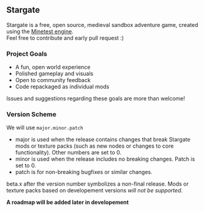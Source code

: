 ## Stargate

Stargate is a free, open source, medieval sandbox adventure game, created using the [Minetest engine](https://github.com/minetest/minetest).  
Feel free to contribute and early pull request :)

### Project Goals

- A fun, open world experience
- Polished gameplay and visuals
- Open to community feedback
- Code repackaged as individual mods

Issues and suggestions regarding these goals are more than welcome!


### Version Scheme

We will use `major.minor.patch`

 - major is used when the release contains changes that break Stargate mods or texture packs (such as new nodes or changes to core functionality).  Other numbers are set to 0.
 - minor is used when the release includes no breaking changes.  Patch is set to 0.
 - patch is for non-breaking bugfixes or similar changes.
 
 beta.x after the version number symbolizes a non-final release.  Mods or texture packs based on developement versions *will not be supported*.
 
**A roadmap will be added later in developement**
